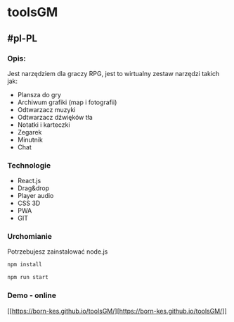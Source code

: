 [https://born-kes.github.io/toolsGM/]: https://born-kes.github.io/toolsGM/

# toolsGM 

## #pl-PL

### Opis:
Jest narzędziem dla graczy RPG, 
jest to wirtualny zestaw narzędzi takich jak:
- Plansza do gry
- Archiwum grafiki (map i fotografii)
- Odtwarzacz muzyki
- Odtwarzacz dźwięków tła
- Notatki i karteczki
- Zegarek
- Minutnik
- Chat

### Technologie
- React.js
- Drag&drop
- Player audio
- CSS 3D
- PWA
- GIT

### Urchomianie

Potrzebujesz zainstalować node.js

```bash
npm install
```

```bash
npm run start
```

 ### Demo - online

[[https://born-kes.github.io/toolsGM/][https://born-kes.github.io/toolsGM/]]